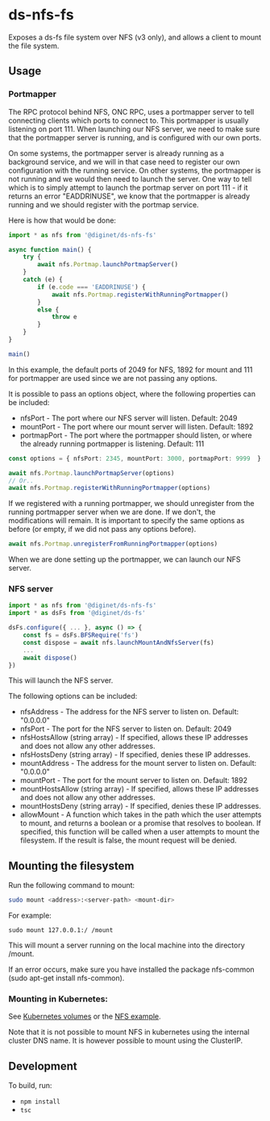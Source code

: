 # ds-nfs-fs
Exposes a ds-fs file system over NFS (v3 only), and allows a client to mount the file system.

## Usage

### Portmapper

The RPC protocol behind NFS, ONC RPC, uses a portmapper server to tell connecting clients which ports to connect to. This portmapper is usually listening on port 111. When launching our NFS server, we need to make sure that the portmapper server is running, and is configured with our own ports.

On some systems, the portmapper server is already running as a background service, and we will in that case need to register our own configuration with the running service. On other systems, the portmapper is not running and we would then need to launch the server. One way to tell which is to simply attempt to launch the portmap server on port 111 - if it returns an error "EADDRINUSE", we know that the portmapper is already running and we should register with the portmap service.

Here is how that would be done:

```typescript
import * as nfs from '@diginet/ds-nfs-fs'

async function main() {
    try {
        await nfs.Portmap.launchPortmapServer()
    }
    catch (e) {
        if (e.code === 'EADDRINUSE') {
            await nfs.Portmap.registerWithRunningPortmapper()
        }
        else {
            throw e
        }
    }
}

main()
```

In this example, the default ports of 2049 for NFS, 1892 for mount and 111 for portmapper are used since we are not passing any options.

It is possible to pass an options object, where the  following properties can be included:

- nfsPort - The port where our NFS server will listen. Default: 2049
- mountPort - The port where our mount server will listen. Default: 1892
- portmapPort - The port where the portmapper should listen, or where the already running portmapper is listening. Default: 111

```typescript
const options = { nfsPort: 2345, mountPort: 3000, portmapPort: 9999  }

await nfs.Portmap.launchPortmapServer(options)
// Or..
await nfs.Portmap.registerWithRunningPortmapper(options)
```

If we registered with a running portmapper, we should unregister from the running portmapper server when we are done. If we don't, the modifications will remain. It is important to specify the same options as before (or empty, if we did not pass any options before).

``` typescript
await nfs.Portmap.unregisterFromRunningPortmapper(options)
```

When we are done setting up the portmapper, we can launch our NFS server.

### NFS server

```typescript
import * as nfs from '@diginet/ds-nfs-fs'
import * as dsFs from '@diginet/ds-fs'

dsFs.configure({ ... }, async () => {
    const fs = dsFs.BFSRequire('fs')
    const dispose = await nfs.launchMountAndNfsServer(fs)
    ...
    await dispose()
})
```

This will launch the NFS server.

The following options can be included:

- nfsAddress - The address for the NFS server to listen on. Default: "0.0.0.0"
- nfsPort - The port for the NFS server to listen on. Default: 2049
- nfsHostsAllow (string array) - If specified, allows these IP addresses and does not allow any other addresses.
- nfsHostsDeny (string array) - If specified, denies these IP addresses.
- mountAddress - The address for the mount server to listen on. Default: "0.0.0.0"
- mountPort - The port for the mount server to listen on. Default: 1892
- mountHostsAllow (string array) - If specified, allows these IP addresses and does not allow any other addresses.
- mountHostsDeny (string array) - If specified, denies these IP addresses.
- allowMount - A function which takes in the path which the user attempts to mount, and returns a boolean or a promise that resolves to boolean. If specified, this function will be called when a user attempts to mount the filesystem. If the result is false, the mount request will be denied.

## Mounting the filesystem

Run the following command to mount:

```bash
sudo mount <address>:<server-path> <mount-dir>
```

For example:

```shell
sudo mount 127.0.0.1:/ /mount
```

This will mount a server running on the local machine into the directory /mount.

If an error occurs, make sure you have installed the package nfs-common (sudo apt-get install nfs-common).

### Mounting in Kubernetes:

See [Kubernetes volumes](https://kubernetes.io/docs/concepts/storage/volumes/) or the [NFS example](https://github.com/kubernetes/examples/tree/master/staging/volumes/nfs).

Note that it is not possible to mount NFS in kubernetes using the internal cluster DNS name. It is however possible to mount using the ClusterIP.

## Development

To build, run:

- `npm install`
- `tsc`


